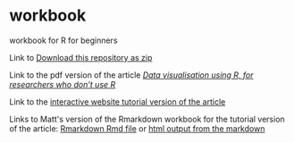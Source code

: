# workbook
workbook for R for beginners

Link to [Download this repository as zip](https://github.com/mjgreen/workbook/archive/refs/heads/main.zip)

Link to the pdf version of the article [_Data visualisation using R, for researchers who don’t use R_](https://osf.io/5e64r)

Link to the [interactive website tutorial version of the article](https://psyteachr.github.io/introdataviz/index.html)

Links to Matt's version of the Rmarkdown workbook for the tutorial version of the article: [Rmarkdown Rmd file](https://mjgreen.github.io/workbook/workbook-mjg.Rmd) or [html output from the markdown](https://mjgreen.github.io/workbook/workbook-mjg)
